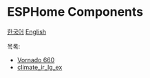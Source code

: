 # ESPHome Components

[한국어](README.md)
[English](README_en_US.md)

목록:

- [Vornado 660](components/vornado_660/README.md)
- [climate_ir_lg_ex](components/climate_ir_lg_ex/README.md)
